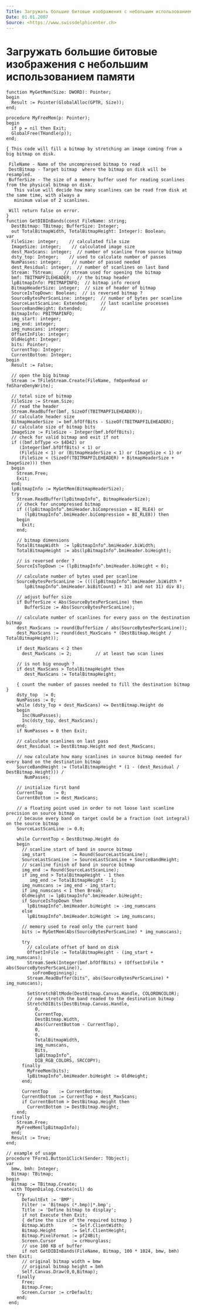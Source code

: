 ```yaml
---
Title: Загружать большие битовые изображения с небольшим использованием памяти
Date: 01.01.2007
Source: <https://www.swissdelphicenter.ch>
---
```



Загружать большие битовые изображения с небольшим использованием памяти
=======================================================================

    function MyGetMem(Size: DWORD): Pointer;
    begin
      Result := Pointer(GlobalAlloc(GPTR, Size));
    end;
    
    procedure MyFreeMem(p: Pointer);
    begin
      if p = nil then Exit;
      GlobalFree(THandle(p));
    end;
    
    { This code will fill a bitmap by stretching an image coming from a big bitmap on disk. 
    
     FileName - Name of the uncompressed bitmap to read 
     DestBitmap - Target bitmap  where the bitmap on disk will be resampled. 
     BufferSize - The size of a memory buffer used for reading scanlines from the physical bitmap on disk. 
       This value will decide how many scanlines can be read from disk at the same time, with always a 
       minimum value of 2 scanlines. 
    
     Will return false on error. 
    }
    function GetDIBInBands(const FileName: string;
      DestBitmap: TBitmap; BufferSize: Integer;
      out TotalBitmapWidth, TotalBitmapHeight: Integer): Boolean;
    var
      FileSize: integer;    // calculated file size 
      ImageSize: integer;    // calculated image size 
      dest_MaxScans: integer;  // number of scanline from source bitmap 
      dsty_top: Integer;    // used to calculate number of passes 
      NumPasses: integer;    // number of passed needed 
      dest_Residual: integer;  // number of scanlines on last band 
      Stream: TStream;    // stream used for opening the bitmap 
      bmf: TBITMAPFILEHEADER;  // the bitmap header 
      lpBitmapInfo: PBITMAPINFO;  // bitmap info record 
      BitmapHeaderSize: integer;  // size of header of bitmap 
      SourceIsTopDown: Boolean;  // is reversed bitmap ? 
      SourceBytesPerScanLine: integer;  // number of bytes per scanline 
      SourceLastScanLine: Extended;     // last scanline processes 
      SourceBandHeight: Extended;       // 
      BitmapInfo: PBITMAPINFO;
      img_start: integer;
      img_end: integer;
      img_numscans: integer;
      OffsetInFile: integer;
      OldHeight: Integer;
      bits: Pointer;
      CurrentTop: Integer;
      CurrentBottom: Integer;
    begin
      Result := False;
     
      // open the big bitmap 
      Stream := TFileStream.Create(FileName, fmOpenRead or fmShareDenyWrite);
     
      // total size of bitmap 
      FileSize := Stream.Size;
      // read the header 
      Stream.ReadBuffer(bmf, SizeOf(TBITMAPFILEHEADER));
      // calculate header size 
      BitmapHeaderSize := bmf.bfOffBits - SizeOf(TBITMAPFILEHEADER);
      // calculate size of bitmap bits 
      ImageSize := FileSize - Integer(bmf.bfOffBits);
      // check for valid bitmap and exit if not 
      if ((bmf.bfType <> $4D42) or
         (Integer(bmf.bfOffBits) < 1) or
         (FileSize < 1) or (BitmapHeaderSize < 1) or (ImageSize < 1) or
         (FileSize < (SizeOf(TBITMAPFILEHEADER) + BitmapHeaderSize + ImageSize))) then
      begin
        Stream.Free;
        Exit;
      end;
      lpBitmapInfo := MyGetMem(BitmapHeaderSize);
      try
        Stream.ReadBuffer(lpBitmapInfo^, BitmapHeaderSize);
        // check for uncompressed bitmap 
        if ((lpBitmapInfo^.bmiHeader.biCompression = BI_RLE4) or
           (lpBitmapInfo^.bmiHeader.biCompression = BI_RLE8)) then
        begin
          Exit;
        end;
     
        // bitmap dimensions 
        TotalBitmapWidth  := lpBitmapInfo^.bmiHeader.biWidth;
        TotalBitmapHeight := abs(lpBitmapInfo^.bmiHeader.biHeight);
     
        // is reversed order ? 
        SourceIsTopDown := (lpBitmapInfo^.bmiHeader.biHeight < 0);
     
        // calculate number of bytes used per scanline 
        SourceBytesPerScanLine := ((((lpBitmapInfo^.bmiHeader.biWidth *
           lpBitmapInfo^.bmiHeader.biBitCount) + 31) and not 31) div 8);
     
        // adjust buffer size 
        if BufferSize < Abs(SourceBytesPerScanLine) then
           BufferSize := Abs(SourceBytesPerScanLine);
     
        // calculate number of scanlines for every pass on the destination bitmap 
        dest_MaxScans := round(BufferSize / abs(SourceBytesPerScanLine));
        dest_MaxScans := round(dest_MaxScans * (DestBitmap.Height / TotalBitmapHeight));
     
        if dest_MaxScans < 2 then
          dest_MaxScans := 2;         // at least two scan lines 
     
        // is not big enough ? 
        if dest_MaxScans > TotalBitmapHeight then
           dest_MaxScans := TotalBitmapHeight;
     
        { count the number of passes needed to fill the destination bitmap }
        dsty_top  := 0;
        NumPasses := 0;
        while (dsty_Top + dest_MaxScans) <= DestBitmap.Height do
        begin
          Inc(NumPasses);
          Inc(dsty_top, dest_MaxScans);
        end;
        if NumPasses = 0 then Exit;
     
        // calculate scanlines on last pass 
        dest_Residual := DestBitmap.Height mod dest_MaxScans;
     
        // now calculate how many scanlines in source bitmap needed for every band on the destination bitmap 
        SourceBandHeight := (TotalBitmapHeight * (1 - (dest_Residual / DestBitmap.Height))) /
           NumPasses;
     
        // initialize first band 
        CurrentTop    := 0;
        CurrentBottom := dest_MaxScans;
     
        // a floating point used in order to not loose last scanline precision on source bitmap 
        // because every band on target could be a fraction (not integral) on the source bitmap 
        SourceLastScanLine := 0.0;
     
        while CurrentTop < DestBitmap.Height do
        begin
          // scanline start of band in source bitmap 
          img_start          := Round(SourceLastScanLine);
          SourceLastScanLine := SourceLastScanLine + SourceBandHeight;
          // scanline finish of band in source bitmap 
          img_end := Round(SourceLastScanLine);
          if img_end > TotalBitmapHeight - 1 then
             img_end := TotalBitmapHeight - 1;
          img_numscans := img_end - img_start;
          if img_numscans < 1 then Break;
          OldHeight := lpBitmapInfo^.bmiHeader.biHeight;
          if SourceIsTopDown then
            lpBitmapInfo^.bmiHeader.biHeight := -img_numscans
          else
            lpBitmapInfo^.bmiHeader.biHeight := img_numscans;
     
          // memory used to read only the current band 
          bits := MyGetMem(Abs(SourceBytesPerScanLine) * img_numscans);
     
          try
            // calculate offset of band on disk 
            OffsetInFile := TotalBitmapHeight - (img_start + img_numscans);
            Stream.Seek(Integer(bmf.bfOffBits) + (OffsetInFile * abs(SourceBytesPerScanLine)),
              soFromBeginning);
            Stream.ReadBuffer(bits^, abs(SourceBytesPerScanLine) * img_numscans);
     
            SetStretchBltMode(DestBitmap.Canvas.Handle, COLORONCOLOR);
            // now stretch the band readed to the destination bitmap 
            StretchDIBits(DestBitmap.Canvas.Handle,
               0,
               CurrentTop,
               DestBitmap.Width,
               Abs(CurrentBottom - CurrentTop),
               0,
               0,
               TotalBitmapWidth,
               img_numscans,
               Bits,
               lpBitmapInfo^,
               DIB_RGB_COLORS, SRCCOPY);
          finally
            MyFreeMem(bits);
            lpBitmapInfo^.bmiHeader.biHeight := OldHeight;
          end;
     
          CurrentTop    := CurrentBottom;
          CurrentBottom := CurrentTop + dest_MaxScans;
          if CurrentBottom > DestBitmap.Height then
            CurrentBottom := DestBitmap.Height;
        end;
      finally
        Stream.Free;
        MyFreeMem(lpBitmapInfo);
      end;
      Result := True;
    end;
     
    // example of usage 
    procedure TForm1.Button1Click(Sender: TObject);
    var
      bmw, bmh: Integer;
      Bitmap: TBitmap;
    begin
      Bitmap := TBitmap.Create;
      with TOpenDialog.Create(nil) do
        try
          DefaultExt := 'BMP';
          Filter := 'Bitmaps (*.bmp)|*.bmp';
          Title := 'Define bitmap to display';
          if not Execute then Exit;
          { define the size of the required bitmap }
          Bitmap.Width       := Self.ClientWidth;
          Bitmap.Height      := Self.ClientHeight;
          Bitmap.PixelFormat := pf24Bit;
          Screen.Cursor      := crHourglass;
          // use 100 KB of buffer 
          if not GetDIBInBands(FileName, Bitmap, 100 * 1024, bmw, bmh) then Exit;
          // original bitmap width = bmw 
          // original bitmap height = bmh 
          Self.Canvas.Draw(0,0,Bitmap);
        finally
          Free;
          Bitmap.Free;
          Screen.Cursor := crDefault;
        end;
     end;

